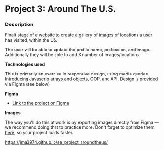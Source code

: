 # Project 3: Around The U.S.

### Description

Finalt stage of a website to create a gallery of images of locations a user has visited, within the US.

The user will be able to update the profile name, profession, and image. Additionally they will be able to add X number of images/locations

**Technologies used**

This is primarily an exercise in responsive design, using media queries. Introducing Javascrip arrays and objects, OOP, and API. Design is provided via Figma (see below)

**Figma**

- [Link to the project on Figma](https://www.figma.com/file/ii4xxsJ0ghevUOcssTlHZv/Sprint-3%3A-Around-the-US?node-id=0%3A1)

**Images**

The way you'll do this at work is by exporting images directly from Figma — we recommend doing that to practice more. Don't forget to optimize them [here](https://tinypng.com/), so your project loads faster.

https://jma3974.github.io/se_project_aroundtheus/
